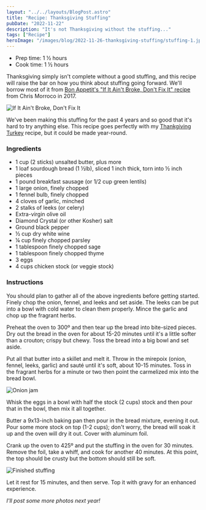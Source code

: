 ```yaml
---
layout: "../../layouts/BlogPost.astro"
title: "Recipe: Thanksgiving Stuffing"
pubDate: "2022-11-22"
description: "It's not Thanksgiving without the stuffing..."
tags: ["Recipe"]
heroImage: "/images/blog/2022-11-26-thanksgiving-stuffing/stuffing-1.jpg"
---
```


<ul class="recipe-meta">
    <li>Prep time: 1 ½ hours</li>
    <li>Cook time: 1 ½ hours</li>
</ul>

Thanksgiving simply isn't complete without a good stuffing, and this recipe will raise the bar on how you think about stuffing going forward. We'll borrow most of it from [Bon Appetit's "If It Ain't Broke, Don't Fix It" recipe](https://www.bonappetit.com/recipe/if-it-aint-broke-dont-fix-it-stuffing) from Chris Morroco in 2017.

![If It Ain't Broke, Don't Fix It](/images/blog/2022-11-26-thanksgiving-stuffing/stuffing-0.png)

We've been making this stuffing for the past 4 years and so good that it's hard to try anything else. This recipe goes perfectly with my [Thankgiving Turkey](/blog/2020-11-25-thanksgiving-turkey) recipe, but it could be made year-round.

### Ingredients

- 1 cup (2 sticks) unsalted butter, plus more
- 1 loaf sourdough bread (1 ½lb), sliced 1 inch thick, torn into ½ inch pieces
- 1 pound breakfast sausage (or 1/2 cup green lentils)
- 1 large onion, finely chopped
- 1 fennel bulb, finely chopped
- 4 cloves of garlic, minched
- 2 stalks of leeks (or celery)
- Extra-virgin olive oil
- Diamond Crystal (or other Kosher) salt
- Ground black pepper
- ½ cup dry white wine
- ¼ cup finely chopped parsley
- 1 tablespoon finely chopped sage
- 1 tablespoon finely chopped thyme
- 3 eggs
- 4 cups chicken stock (or veggie stock)

### Instructions

You should plan to gather all of the above ingredients before getting started. Finely chop the onion, fennel, and leeks and set aside. The leeks can be put into a bowl with cold water to clean them properly. Mince the garlic and chop up the fragrant herbs.

Preheat the oven to 300º and then tear up the bread into bite-sized pieces. Dry out the bread in the oven for about 15-20 minutes until it's a little softer than a crouton; crispy but chewy. Toss the bread into a big bowl and set aside.

Put all that butter into a skillet and melt it. Throw in the mirepoix (onion, fennel, leeks, garlic) and sauté until it's soft, about 10-15 minutes. Toss in the fragrant herbs for a minute or two then point the carmelized mix into the bread bowl.

![Onion jam](/images/blog/2022-11-26-thanksgiving-stuffing/stuffing-2.jpg)

Whisk the eggs in a bowl with half the stock (2 cups) stock and then pour that in the bowl, then mix it all together.

Butter a 9x13-inch baking pan then pour in the bread mixture, evening it out. Pour some more stock on top (1-2 cups); don't worry, the bread will soak it up and the oven will dry it out. Cover with aluminum foil.

Crank up the oven to 425º and put the stuffing in the oven for 30 minutes. Remove the foil, take a whiff, and cook for another 40 minutes. At this point, the top should be crusty but the bottom should still be soft.

![Finished stuffing](/images/blog/2022-11-26-thanksgiving-stuffing/stuffing-1.jpg)

Let it rest for 15 minutes, and then serve. Top it with gravy for an enhanced experience.

<em>I'll post some more photos next year!</em>
